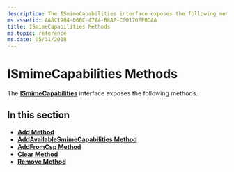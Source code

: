 ```yaml
---
description: The ISmimeCapabilities interface exposes the following methods.
ms.assetid: AA8C1904-06BC-47A4-B8AE-C90176FF0DAA
title: ISmimeCapabilities Methods
ms.topic: reference
ms.date: 05/31/2018
---
```


# ISmimeCapabilities Methods

The [**ISmimeCapabilities**](/windows/desktop/api/CertEnroll/nn-certenroll-ismimecapabilities) interface exposes the following methods.

## In this section

-   [**Add Method**](/windows/desktop/api/CertEnroll/nf-certenroll-ismimecapabilities-add)
-   [**AddAvailableSmimeCapabilities Method**](/windows/desktop/api/CertEnroll/nf-certenroll-ismimecapabilities-addavailablesmimecapabilities)
-   [**AddFromCsp Method**](/windows/desktop/api/CertEnroll/nf-certenroll-ismimecapabilities-addfromcsp)
-   [**Clear Method**](/windows/desktop/api/CertEnroll/nf-certenroll-ismimecapabilities-clear)
-   [**Remove Method**](/windows/desktop/api/CertEnroll/nf-certenroll-ismimecapabilities-remove)

 

 



